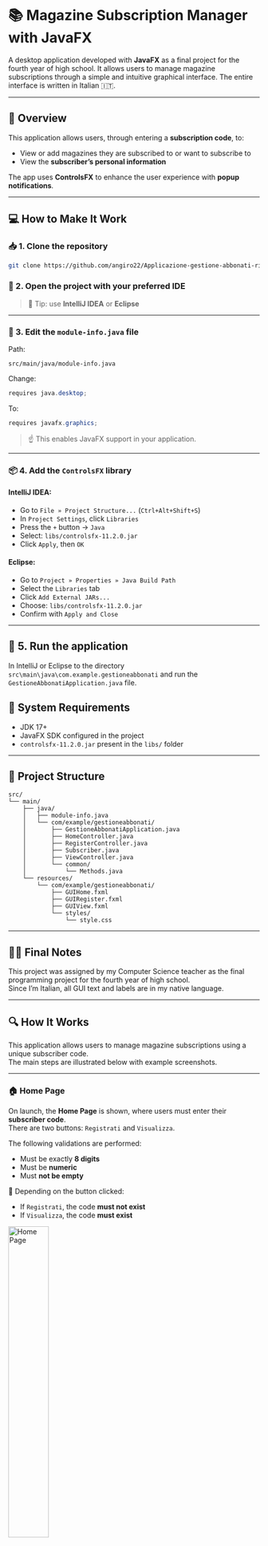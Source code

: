 # 📚 Magazine Subscription Manager with JavaFX

A desktop application developed with **JavaFX** as a final project for the fourth year of high school. It allows users to manage magazine subscriptions through a simple and intuitive graphical interface. The entire interface is written in Italian 🇮🇹.

---

## 🚀 Overview

This application allows users, through entering a **subscription code**, to:
- View or add magazines they are subscribed to or want to subscribe to
- View the **subscriber’s personal information**

The app uses **ControlsFX** to enhance the user experience with **popup notifications**.

---

## 💻 How to Make It Work

### 📥 1. Clone the repository
```bash
git clone https://github.com/angiro22/Applicazione-gestione-abbonati-riviste
```

### 🧠 2. Open the project with your preferred IDE
> 🔧 Tip: use **IntelliJ IDEA** or **Eclipse**

---

### 🧾 3. Edit the `module-info.java` file

Path:
```
src/main/java/module-info.java
```

Change:
```java
requires java.desktop;
```

To:
```java
requires javafx.graphics;
```

> ☝️ This enables JavaFX support in your application.

---

### 📦 4. Add the `ControlsFX` library

#### IntelliJ IDEA:
- Go to `File » Project Structure...` (`Ctrl+Alt+Shift+S`)
- In `Project Settings`, click `Libraries`
- Press the `+` button → `Java`
- Select: `libs/controlsfx-11.2.0.jar`
- Click `Apply`, then `OK`

#### Eclipse:
- Go to `Project » Properties » Java Build Path`
- Select the `Libraries` tab
- Click `Add External JARs...`
- Choose: `libs/controlsfx-11.2.0.jar`
- Confirm with `Apply and Close`

---

## 🎉 5. Run the application

In IntelliJ or Eclipse to the directory `src\main\java\com.example.gestioneabbonati` and run the `GestioneAbbonatiApplication.java` file.

## 🧪 System Requirements

- JDK 17+
- JavaFX SDK configured in the project
- `controlsfx-11.2.0.jar` present in the `libs/` folder

---

## 📁 Project Structure

```
src/
└── main/
    ├── java/
    │   ├── module-info.java
    │   └── com/example/gestioneabbonati/
    │       ├── GestioneAbbonatiApplication.java
    │       ├── HomeController.java
    │       ├── RegisterController.java
    │       ├── Subscriber.java
    │       ├── ViewController.java
    │       └── common/
    │           └── Methods.java
    └── resources/
        └── com/example/gestioneabbonati/
            ├── GUIHome.fxml
            ├── GUIRegister.fxml
            ├── GUIView.fxml
            └── styles/
                └── style.css
```

---

## 🧑‍🏫 Final Notes

This project was assigned by my Computer Science teacher as the final programming project for the fourth year of high school.  
Since I’m Italian, all GUI text and labels are in my native language.

---

## 🔍 How It Works

This application allows users to manage magazine subscriptions using a unique subscriber code.  
The main steps are illustrated below with example screenshots.

---

### 🏠 Home Page

On launch, the **Home Page** is shown, where users must enter their **subscriber code**.  
There are two buttons: `Registrati` and `Visualizza`.

The following validations are performed:
- Must be exactly **8 digits**
- Must be **numeric**
- Must **not be empty**

📌 Depending on the button clicked:
- If `Registrati`, the code **must not exist**
- If `Visualizza`, the code **must exist**

<img src="screenshots/homePage.png" alt="Home Page" width="40%"/>

---

### ⚠️ Error Notifications

If any validation fails, an error message is shown using **ControlsFX notifications**.

Examples:
- “Please enter the subscriber code!”
- “The subscriber code already exists...”
- “The subscriber code does not exist...”

<img src="screenshots/notification.png" alt="Notification" width="40%"/>

---

### 📝 Registration Page

If validations pass and the user clicked `Registrati`, they are redirected to the **registration page**.  
Here they must fill out personal information:

- Subscriber code (read-only)
- Magazine name
- Last name, First name, Email
- Gender (radio button)
- City (combo box)

🔍 All fields are **thoroughly validated**, for example:
- Email must contain exactly one `@`, a valid domain, and an allowed extension: `it`, `com`, `org`, `net`, `edu`
- Names cannot contain numbers
- A city must be selected

If all fields are valid:
- The data is saved into `abbonati.txt` (created if not present)
- The user is returned to the **Home Page**

<img src="screenshots/registrationPage.png" alt="Registration Page" width="40%"/>

---

### 📄 View Page

If the user clicked `Visualizza` and the code exists, the **view page** is shown.  
All subscriber data is displayed in **read-only fields**.

The information is read from `abbonati.txt` and loaded into the GUI.

<img src="screenshots/viewPage.png" alt="View Page" width="40%"/>
